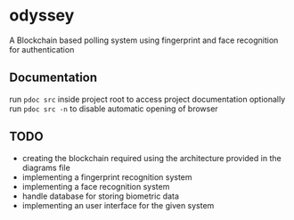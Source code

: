 # odyssey
A Blockchain based polling system using fingerprint and face recognition for authentication

## Documentation
run `pdoc src` inside project root to access project documentation
optionally run `pdoc src -n` to disable automatic opening of browser
## TODO
+ creating the blockchain required using the architecture provided in the diagrams file
+ implementing a fingerprint recognition system
+ implementing a face recognition system
+ handle database for storing biometric data
+ implementing an user interface for the given system 
